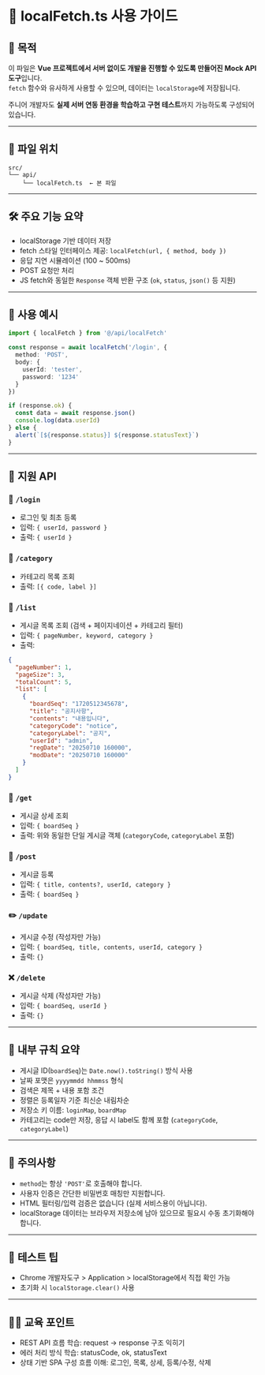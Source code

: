 # 📘 localFetch.ts 사용 가이드

## 📌 목적

이 파일은 **Vue 프로젝트에서 서버 없이도 개발을 진행할 수 있도록 만들어진 Mock API 도구**입니다.\
`fetch` 함수와 유사하게 사용할 수 있으며, 데이터는 `localStorage`에 저장됩니다.

주니어 개발자도 **실제 서버 연동 환경을 학습하고 구현 테스트**까지 가능하도록 구성되어 있습니다.

---

## 📁 파일 위치

```
src/
└── api/
    └── localFetch.ts  ← 본 파일
```

---

## 🛠️ 주요 기능 요약

- localStorage 기반 데이터 저장
- fetch 스타일 인터페이스 제공: `localFetch(url, { method, body })`
- 응답 지연 시뮬레이션 (100 \~ 500ms)
- POST 요청만 처리
- JS fetch와 동일한 `Response` 객체 반환 구조 (`ok`, `status`, `json()` 등 지원)

---

## 🔧 사용 예시

```ts
import { localFetch } from '@/api/localFetch'

const response = await localFetch('/login', {
  method: 'POST',
  body: {
    userId: 'tester',
    password: '1234'
  }
})

if (response.ok) {
  const data = await response.json()
  console.log(data.userId)
} else {
  alert(`[${response.status}] ${response.statusText}`)
}
```

---

## 📒 지원 API

### 🔐 `/login`

- 로그인 및 최초 등록
- 입력: `{ userId, password }`
- 출력: `{ userId }`

### 📁 `/category`

- 카테고리 목록 조회
- 출력: `[{ code, label }]`

### 📄 `/list`

- 게시글 목록 조회 (검색 + 페이지네이션 + 카테고리 필터)
- 입력: `{ pageNumber, keyword, category }`
- 출력:

```json
{
  "pageNumber": 1,
  "pageSize": 3,
  "totalCount": 5,
  "list": [
    {
      "boardSeq": "1720512345678",
      "title": "공지사항",
      "contents": "내용입니다",
      "categoryCode": "notice",
      "categoryLabel": "공지",
      "userId": "admin",
      "regDate": "20250710 160000",
      "modDate": "20250710 160000"
    }
  ]
}
```

### 📌 `/get`

- 게시글 상세 조회
- 입력: `{ boardSeq }`
- 출력: 위와 동일한 단일 게시글 객체 (`categoryCode`, `categoryLabel` 포함)

### 📝 `/post`

- 게시글 등록
- 입력: `{ title, contents?, userId, category }`
- 출력: `{ boardSeq }`

### ✏️ `/update`

- 게시글 수정 (작성자만 가능)
- 입력: `{ boardSeq, title, contents, userId, category }`
- 출력: `{}`

### ❌ `/delete`

- 게시글 삭제 (작성자만 가능)
- 입력: `{ boardSeq, userId }`
- 출력: `{}`

---

## 🧠 내부 규칙 요약

- 게시글 ID(`boardSeq`)는 `Date.now().toString()` 방식 사용
- 날짜 포맷은 `yyyymmdd hhmmss` 형식
- 검색은 제목 + 내용 포함 조건
- 정렬은 등록일자 기준 최신순 내림차순
- 저장소 키 이름: `loginMap`, `boardMap`
- 카테고리는 code만 저장, 응답 시 label도 함께 포함 (`categoryCode`, `categoryLabel`)

---

## 🚧 주의사항

- `method`는 항상 `'POST'`로 호출해야 합니다.
- 사용자 인증은 간단한 비밀번호 매칭만 지원합니다.
- HTML 필터링/입력 검증은 없습니다 (실제 서비스용이 아닙니다).
- localStorage 데이터는 브라우저 저장소에 남아 있으므로 필요시 수동 초기화해야 합니다.

---

## 🧪 테스트 팁

- Chrome 개발자도구 > Application > localStorage에서 직접 확인 가능
- 초기화 시 `localStorage.clear()` 사용

---

## 👨‍🏫 교육 포인트

- REST API 흐름 학습: request → response 구조 익히기
- 에러 처리 방식 학습: statusCode, ok, statusText
- 상태 기반 SPA 구성 흐름 이해: 로그인, 목록, 상세, 등록/수정, 삭제

